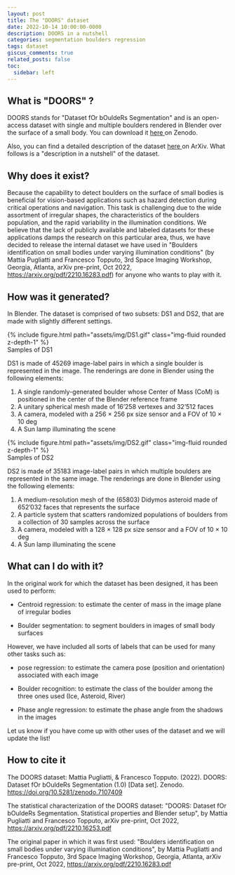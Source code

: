 ```yaml
---
layout: post
title: The "DOORS" dataset
date: 2022-10-14 10:00:00-0000
description: DOORS in a nutshell
categories: segmentation boulders regression
tags: dataset
giscus_comments: true
related_posts: false
toc:
  sidebar: left
---
```


## What is "DOORS" ? 

DOORS stands for "Dataset fOr bOuldeRs Segmentation" and is an open-access dataset with single and multiple boulders rendered in Blender over the surface of a small body. You can download it <a href="https://zenodo.org/record/7107409"> here </a> on Zenodo.

Also, you can find a detailed description of the dataset <a href="https://arxiv.org/pdf/2210.16253.pdf"> here </a> on ArXiv.  What follows is a "description in a nutshell" of the dataset. 

## Why does it exist? 

Because the capability to detect boulders on the surface of small bodies is beneficial for vision-based applications such as hazard detection during critical operations and navigation. This task is challenging due to the wide assortment of irregular shapes, the characteristics of the boulders population, and the rapid variability in the illumination conditions. We believe that the lack of publicly available and labeled datasets for these applications damps the research on this particular area, thus, we have decided to release the internal dataset we have used in "Boulders identification on small bodies under varying illumination conditions" (by Mattia Pugliatti and Francesco Topputo, 3rd Space Imaging Workshop, Georgia, Atlanta, arXiv pre-print, Oct 2022, https://arxiv.org/pdf/2210.16283.pdf) for anyone who wants to play with it. 

## How was it generated?

In Blender. The dataset is comprised of two subsets: DS1 and DS2, that are made with slightly different settings. 

<div class="row mt-3">
    <div class="col-sm mt-3 mt-md-0 text-center">
        {% include figure.html path="assets/img/DS1.gif" class="img-fluid rounded z-depth-1" %}
    </div>
</div>
<div class="caption">
    Samples of DS1
</div>

DS1 is made of 45269 image-label pairs in which a single boulder is represented in the image. The renderings are done in Blender using the following elements: 

1. A single randomly-generated boulder whose Center of Mass (CoM) is positioned in the center of the
Blender reference frame
2. A unitary spherical mesh made of 16’258 vertexes and 32’512 faces
3. A camera, modeled with a 256 × 256 px size sensor and a FOV of 10 × 10 deg
4. A Sun lamp illuminating the scene

<div class="row mt-3">
    <div class="col-sm mt-3 mt-md-0 text-center">
        {% include figure.html path="assets/img/DS2.gif" class="img-fluid rounded z-depth-1" %}
    </div>
</div>
<div class="caption">
    Samples of DS2
</div>

DS2 is made of 35183 image-label pairs in which multiple boulders are represented in the same image. The renderings are done in Blender using the following elements:

1. A medium-resolution mesh of the (65803) Didymos asteroid made of 652’032 faces that represents the
surface
2. A particle system that scatters randomized populations of boulders from a collection of 30 samples across the surface
3. A camera, modeled with a 128 × 128 px size sensor and a FOV of 10 × 10 deg
4. A Sun lamp illuminating the scene

## What can I do with it? 

In the original work for which the dataset has been designed, it has been used to perform:

- Centroid regression: to estimate the center of mass in the image plane of irregular bodies

- Boulder segmentation: to segment boulders in images of small body surfaces

However, we have included all sorts of labels that can be used for many other tasks such as: 

- pose regression: to estimate the camera pose (position and orientation) associated with each image

- Boulder recognition: to estimate the class of the boulder among the three ones used (Ice, Asteroid, River)

- Phase angle regression: to estimate the phase angle from the shadows in the images

Let us know if you have come up with other uses of the dataset and we will update the list!

## How to cite it

The DOORS dataset: 
Mattia Pugliatti, & Francesco Topputo. (2022). DOORS: Dataset fOr bOuldeRs Segmentation (1.0) [Data set]. Zenodo. https://doi.org/10.5281/zenodo.7107409

The statistical characterization of the DOORS dataset: 
"DOORS: Dataset fOr bOuldeRs Segmentation. Statistical properties and Blender setup", by Mattia Pugliatti and Francesco Topputo, arXiv pre-print, Oct 2022, https://arxiv.org/pdf/2210.16253.pdf

The original paper in which it was first used: 
"Boulders identification on small bodies under varying illumination conditions", by Mattia Pugliatti and Francesco Topputo, 3rd Space Imaging Workshop, Georgia, Atlanta, arXiv pre-print, Oct 2022, https://arxiv.org/pdf/2210.16283.pdf

